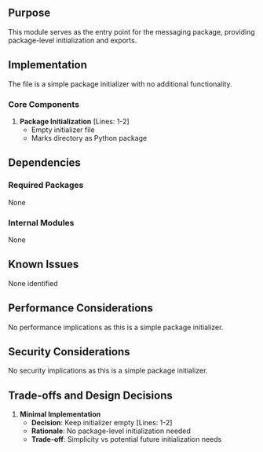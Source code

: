 ## Purpose

This module serves as the entry point for the messaging package, providing package-level initialization and exports.

## Implementation

The file is a simple package initializer with no additional functionality.

### Core Components

1. **Package Initialization** [Lines: 1-2]
   - Empty initializer file
   - Marks directory as Python package

## Dependencies

### Required Packages

None

### Internal Modules

None

## Known Issues

None identified

## Performance Considerations

No performance implications as this is a simple package initializer.

## Security Considerations

No security implications as this is a simple package initializer.

## Trade-offs and Design Decisions

1. **Minimal Implementation**
   - **Decision**: Keep initializer empty [Lines: 1-2]
   - **Rationale**: No package-level initialization needed
   - **Trade-off**: Simplicity vs potential future initialization needs
